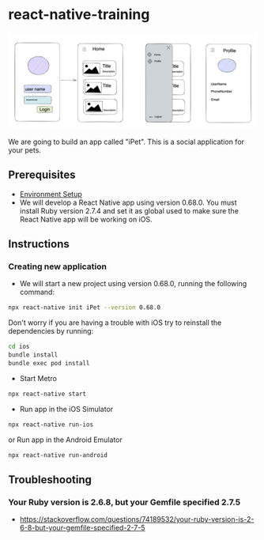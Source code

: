 # react-native-training

![training-day-2](./training-day-2.png)

We are going to build an app called "iPet". This is a social application for your pets.

## Prerequisites
- [Environment Setup](https://reactnative.dev/docs/next/environment-setup)
- We will develop a React Native app using version 0.68.0. You must install Ruby version 2.7.4 and set it as global used to make sure the React Native app  will be working on iOS. 

## Instructions
### Creating new application
- We will start a new project using version 0.68.0, running the following command:
```sh
npx react-native init iPet --version 0.68.0
```
Don't worry if you are having a trouble with iOS try to reinstall the dependencies by running:
```sh
cd ios 
bundle install
bundle exec pod install
```

- Start Metro
```sh
npx react-native start
```

- Run app in the iOS Simulator 
```sh 
npx react-native run-ios 
```
or Run app in the Android Emulator
```sh
npx react-native run-android
```

## Troubleshooting
### Your Ruby version is 2.6.8, but your Gemfile specified 2.7.5
- https://stackoverflow.com/questions/74189532/your-ruby-version-is-2-6-8-but-your-gemfile-specified-2-7-5
